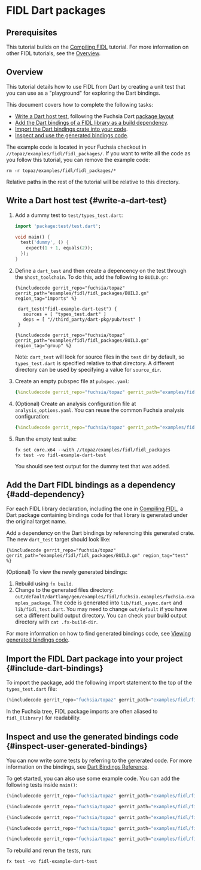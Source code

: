 # FIDL Dart packages

## Prerequisites

This tutorial builds on the [Compiling FIDL][fidl-intro] tutorial.
For more information on other FIDL tutorials, see the [Overview][overview].

## Overview

This tutorial details how to use FIDL from Dart
by creating a unit test that you can use  as a "playground" for
exploring the Dart bindings.

This document covers how to complete the following tasks:

* [Write a Dart host test](#write-a-dart-test), following the Fuchsia Dart
  [package layout][package-layout]
* [Add the Dart bindings of a FIDL library as a build
  dependency](#add-dependency).
* [Import the Dart bindings crate into your code](#include-dart-bindings).
* [Inspect and use the generated bindings
  code](#inspect-user-generated-bindings).

The example code is located in your Fuchsia checkout in
`//topaz/examples/fidl/fidl_packages/`. If you want to write all the code
as you follow this tutorial, you can remove the example code:

```
rm -r topaz/examples/fidl/fidl_packages/*
```

Relative paths in the rest of the tutorial will be relative to this directory.

## Write a Dart host test {#write-a-dart-test}

1. Add a dummy test to `test/types_test.dart`:

   ```dart
   import 'package:test/test.dart';

   void main() {
     test('dummy', () {
       expect(1 + 1, equals(2));
     });
   }
   ```

1. Define a `dart_test` and then create a depencency on the test through the `$host_toolchain`.
   To do this, add the following to `BUILD.gn`:

   ```gn
   {%includecode gerrit_repo="fuchsia/topaz" gerrit_path="examples/fidl/fidl_packages/BUILD.gn" region_tag="imports" %}

    dart_test("fidl-example-dart-test") {
      sources = [ "types_test.dart" ]
      deps = [ "//third_party/dart-pkg/pub/test" ]
    }

   {%includecode gerrit_repo="fuchsia/topaz" gerrit_path="examples/fidl/fidl_packages/BUILD.gn" region_tag="group" %}
   ```

   Note: `dart_test` will look for source files in the `test` dir by default, so `types_test.dart`
   is specified relative to that directory. A different directory can be used by specifying a
   value for `source_dir`.

1. Create an empty pubspec file at `pubspec.yaml`:

   ```yaml
   {%includecode gerrit_repo="fuchsia/topaz" gerrit_path="examples/fidl/fidl_packages/pubspec.yaml" %}
   ```

1. (Optional) Create an analysis configuration file at `analysis_options.yaml`. You can reuse the common Fuchsia analysis
   configuration:

   ```yaml
   {%includecode gerrit_repo="fuchsia/topaz" gerrit_path="examples/fidl/fidl_packages/analysis_options.yaml" %}
   ```

1. Run the empty test suite:

   ```
   fx set core.x64 --with //topaz/examples/fidl/fidl_packages
   fx test -vo fidl-example-dart-test
   ```

   You should see test output for the dummy test that was added.

## Add the Dart FIDL bindings as a dependency {#add-dependency}

For each FIDL library declaration, including the one in [Compiling FIDL][fidl-intro],
a Dart package containing bindings code for that library is generated under the original target
name.

Add a dependency on the Dart bindings by referencing this generated crate. The new `dart_test`
target should look like:

```gn
{%includecode gerrit_repo="fuchsia/topaz" gerrit_path="examples/fidl/fidl_packages/BUILD.gn" region_tag="test" %}
```

(Optional) To view the newly generated bindings:

1. Rebuild using `fx build`.
2. Change to the generated files directory:
   `out/default/dartlang/gen/examples/fidl/fuchsia.examples/fuchsia.examples_package`.
   The code is generated into `lib/fidl_async.dart` and `lib/fidl_test.dart`.
   You may need to change `out/default` if you have set a different build output
   directory. You can check your build output directory with `cat .fx-build-dir`.

For more information on how to find generated bindings code, see
[Viewing generated bindings code][generated-code].

## Import the FIDL Dart package into your project {#include-dart-bindings}

To import the package, add the following import statement to the top of the
`types_test.dart` file:

```dart
{%includecode gerrit_repo="fuchsia/topaz" gerrit_path="examples/fidl/fidl_packages/test/types_test.dart" region_tag="import" adjust_indentation="auto" %}
```

In the Fuchsia tree, FIDL package imports are often aliased to `fidl_[library]` for readability.

## Inspect and use the generated bindings code {#inspect-user-generated-bindings}

You can now write some tests by referring to the generated code. For more
information on the bindings, see [Dart Bindings Reference][bindings-ref].

To get started, you can also use some example code. You can add the following tests inside `main()`:

```dart
{%includecode gerrit_repo="fuchsia/topaz" gerrit_path="examples/fidl/fidl_packages/test/types_test.dart" region_tag="bits" adjust_indentation="auto" %}

{%includecode gerrit_repo="fuchsia/topaz" gerrit_path="examples/fidl/fidl_packages/test/types_test.dart" region_tag="enums" adjust_indentation="auto" %}

{%includecode gerrit_repo="fuchsia/topaz" gerrit_path="examples/fidl/fidl_packages/test/types_test.dart" region_tag="structs" adjust_indentation="auto" %}

{%includecode gerrit_repo="fuchsia/topaz" gerrit_path="examples/fidl/fidl_packages/test/types_test.dart" region_tag="unions" adjust_indentation="auto" %}

{%includecode gerrit_repo="fuchsia/topaz" gerrit_path="examples/fidl/fidl_packages/test/types_test.dart" region_tag="tables" adjust_indentation="auto" %}
```

To rebuild and rerun the tests, run:

```
fx test -vo fidl-example-dart-test
```

<!-- xrefs -->
[package-layout]: /docs/development/languages/dart/README.md#layout
[generated-code]: /docs/development/languages/fidl/guides/generated-code.md#dart
[bindings-ref]: /docs/reference/fidl/bindings/dart-bindings.md
[fidl-intro]: /docs/development/languages/fidl/tutorials/fidl.md
[overview]: /docs/development/languages/fidl/tutorials/overview.md
